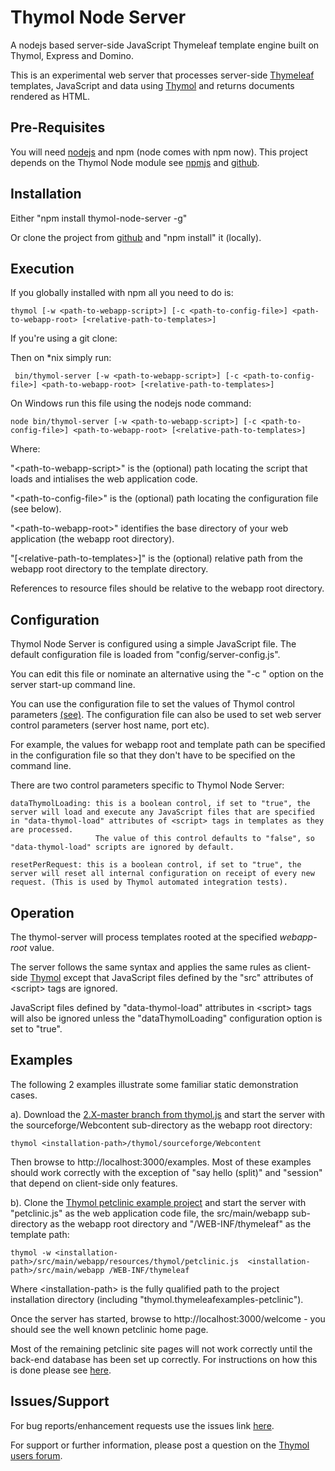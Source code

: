 Thymol Node Server
==================

A nodejs based server-side JavaScript Thymeleaf template engine built on Thymol, Express and Domino.

This is an experimental web server that processes server-side [Thymeleaf](http://www.thymeleaf.org) templates, JavaScript and data using [Thymol](http://www.thymoljs.org) and returns documents rendered as HTML.

Pre-Requisites
--------------

You will need [nodejs](http://nodejs.org/download/) and npm (node comes with npm now).
This project depends on the Thymol Node module see [npmjs](https://www.npmjs.com/package/thymol-node) and [github](https://github.com/thymol/thymol-node).

Installation
------------

 Either "npm install thymol-node-server -g"

 Or clone the project from [github](https://github.com/thymol/thymol-node-server) and "npm install" it (locally).

Execution
---------
 If you globally installed with npm all you need to do is:

    thymol [-w <path-to-webapp-script>] [-c <path-to-config-file>] <path-to-webapp-root> [<relative-path-to-templates>]

 If you're using a git clone:

   Then on *nix simply run:

     bin/thymol-server [-w <path-to-webapp-script>] [-c <path-to-config-file>] <path-to-webapp-root> [<relative-path-to-templates>]

 On Windows run this file using the nodejs node command:

    node bin/thymol-server [-w <path-to-webapp-script>] [-c <path-to-config-file>] <path-to-webapp-root> [<relative-path-to-templates>]

 Where:

   "&lt;path-to-webapp-script&gt;" is the (optional) path locating the script that loads and intialises the web application code.

   "&lt;path-to-config-file&gt;" is the (optional) path locating the configuration file (see below).

   "&lt;path-to-webapp-root&gt;" identifies the base directory of your web application (the webapp root directory).

   "[&lt;relative-path-to-templates&gt;]" is the (optional) relative path from the webapp root directory to the template directory.

 References to resource files should be relative to the webapp root directory.

Configuration
-------------

 Thymol Node Server is configured using a simple JavaScript file. The default configuration file is loaded from "config/server-config.js".
 
 You can edit this file or nominate an alternative using the "-c <path-to-config-file>" option on the server start-up command line.
  
 You can use the configuration file to set the values of Thymol control parameters [(see)](http://www.thymoljs.org/documents/configuration.html?docu). The configuration file can also be used to set web server control parameters (server host name, port etc).

 For example, the values for webapp root and template path can be specified in the configuration file so that they don't have to be specified on the command line.
  
 There are two control parameters specific to Thymol Node Server:
  
    dataThymolLoading: this is a boolean control, if set to "true", the server will load and execute any JavaScript files that are specified in "data-thymol-load" attributes of <script> tags in templates as they are processed.
                       The value of this control defaults to "false", so "data-thymol-load" scripts are ignored by default.
     
    resetPerRequest: this is a boolean control, if set to "true", the server will reset all internal configuration on receipt of every new request. (This is used by Thymol automated integration tests). 
 
Operation
---------

  The thymol-server will process templates rooted at the specified <i>webapp-root</i> value.
  
  The server follows the same syntax and applies the same rules as client-side [Thymol](http://www.thymoljs.org/) except that JavaScript files defined by the "src" attributes of &lt;script&gt; tags are ignored.
  
  JavaScript files defined by "data-thymol-load" attributes in &lt;script&gt; tags will also be ignored unless the "dataThymolLoading" configuration option is set to "true".
  
Examples
--------

The following 2 examples illustrate some familiar static demonstration cases.  

a). Download the [2.X-master branch from thymol.js](https://github.com/thymol/thymol.js/archive/2.x-master.zip) and start the server with the sourceforge/Webcontent sub-directory as the webapp root directory:

    thymol <installation-path>/thymol/sourceforge/Webcontent
   
Then browse to http://localhost:3000/examples. Most of these examples should work correctly with the exception of "say hello (split)" and "session" that depend on client-side only features.

b). Clone the [Thymol petclinic example project](https://github.com/thymol/thymol.thymeleafexamples-petclinic) and start the server with "petclinic.js" as the web application code file, the src/main/webapp sub-directory as the webapp root directory and "/WEB-INF/thymeleaf" as the template path:

    thymol -w <installation-path>/src/main/webapp/resources/thymol/petclinic.js  <installation-path>/src/main/webapp /WEB-INF/thymeleaf
  
 Where &lt;installation-path&gt; is the fully qualified path to the project installation directory (including "thymol.thymeleafexamples-petclinic"). 
 
 Once the server has started, browse to http://localhost:3000/welcome - you should see the well known petclinic home page.
 
 Most of the remaining petclinic site pages will not work correctly until the back-end database has been set up correctly. For instructions on how this is done please see [here](https://github.com/thymol/thymol.thymeleafexamples-petclinic).  


Issues/Support
--------------

 For bug reports/enhancement requests use the issues link [here](https://github.com/thymol/thymol-node-server/issues).
 
 For support or further information, please post a question on the [Thymol users forum](http://forum.thymoljs.org/).
